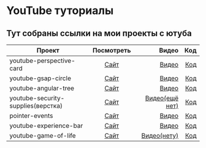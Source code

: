 # YouTube туториалы
## Тут собраны ссылки на мои проекты с ютуба

| Проект             |      Посмотреть     |  Видео | Код |
|--------------------|:-------------:|-------:|----:|
| youtube-perspective-card|  [Сайт](https://mihinov.github.io/youtube-tutorials/youtube-perspective-card/) | [Видео](https://youtube.com/watch?v=j0i9rG-YFz4&feature=shares)  |  [Код](https://github.com/mihinov/youtube-tutorials/tree/master/youtube-perspective-card)  |
| youtube-gsap-circle |    [Сайт](https://mihinov.github.io/youtube-tutorials/youtube-gsap-circle/)   |  [Видео](https://youtube.com/watch?v=FsYO00DZZXM) |  [Код](https://github.com/mihinov/youtube-tutorials/tree/master/youtube-gsap-circle) |
| youtube-angular-tree |    [Сайт](https://mihinov.github.io/youtube-tutorials/youtube-angular-tree/)   |  [Видео](https://www.youtube.com/watch?v=_wlc7C-xMb0) |  [Код](https://github.com/mihinov/youtube-tutorials/tree/master/youtube-angular-tree)  |
| youtube-security-supplies(верстка) |    [Сайт](https://mihinov.github.io/youtube-tutorials/youtube-security-supplies/)   |  [Видео(ещё нет)]() |  [Код](https://github.com/mihinov/youtube-tutorials/tree/master/youtube-security-supplies)  |
| pointer-events |    [Сайт](https://mihinov.github.io/youtube-tutorials/pointer-events/)   |  [Видео](https://www.youtube.com/watch?v=rt_LeOLVgLo) |  [Код](https://github.com/mihinov/youtube-tutorials/tree/master/pointer-events)  |
| youtube-experience-bar |    [Сайт](https://mihinov.github.io/youtube-tutorials/youtube-experience-bar/)   |  [Видео](https://youtu.be/FSVwqwOcQ0Y) |  [Код](https://github.com/mihinov/youtube-tutorials/tree/master/youtube-experience-bar)  |
| youtube-game-of-life |    [Сайт](https://mihinov.github.io/youtube-tutorials/youtube-game-of-life/)   |  [Видео(нету)]() |  [Код](https://github.com/mihinov/youtube-tutorials/tree/master/youtube-game-of-life)  |
